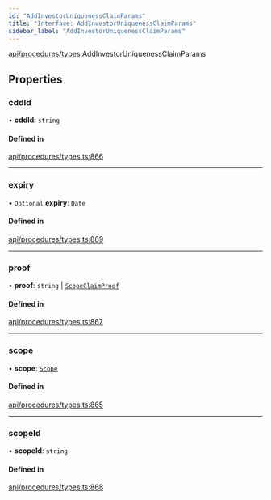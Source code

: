 ```yaml
---
id: "AddInvestorUniquenessClaimParams"
title: "Interface: AddInvestorUniquenessClaimParams"
sidebar_label: "AddInvestorUniquenessClaimParams"
---
```


[api/procedures/types](../../../../../modules/API/Procedures/Types/Types.md).AddInvestorUniquenessClaimParams

## Properties

### cddId

• **cddId**: `string`

#### Defined in

[api/procedures/types.ts:866](https://github.com/PolymeshAssociation/polymesh-sdk/blob/995f17653/src/api/procedures/types.ts#L866)

___

### expiry

• `Optional` **expiry**: `Date`

#### Defined in

[api/procedures/types.ts:869](https://github.com/PolymeshAssociation/polymesh-sdk/blob/995f17653/src/api/procedures/types.ts#L869)

___

### proof

• **proof**: `string` \| [`ScopeClaimProof`](../ScopeClaimProof/ScopeClaimProof.md)

#### Defined in

[api/procedures/types.ts:867](https://github.com/PolymeshAssociation/polymesh-sdk/blob/995f17653/src/api/procedures/types.ts#L867)

___

### scope

• **scope**: [`Scope`](../../../Entities/Types/Scope/Scope.md)

#### Defined in

[api/procedures/types.ts:865](https://github.com/PolymeshAssociation/polymesh-sdk/blob/995f17653/src/api/procedures/types.ts#L865)

___

### scopeId

• **scopeId**: `string`

#### Defined in

[api/procedures/types.ts:868](https://github.com/PolymeshAssociation/polymesh-sdk/blob/995f17653/src/api/procedures/types.ts#L868)
